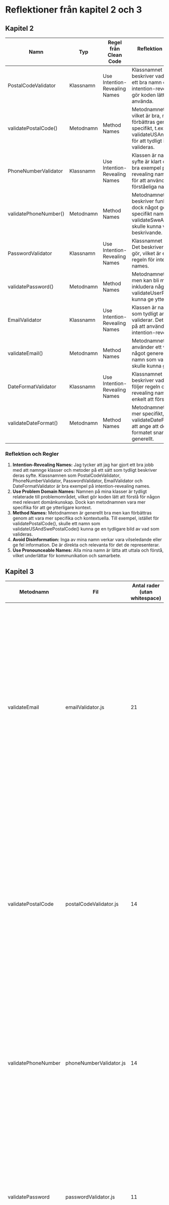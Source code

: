 # Reflektioner från kapitel 2 och 3

## Kapitel 2

| Namn                    | Typ         | Regel från Clean Code              | Reflektion och tillämpning av regler                                                                                     |
|-------------------------|-------------|-----------------------------------|--------------------------------------------------------------------------------------------------------------------------|
| PostalCodeValidator     | Klassnamn   | Use Intention-Revealing Names      | Klassnamnet är tydligt och beskriver vad klassen gör. Det är ett bra namn enligt regeln om intention-revealing names, vilket gör koden lättare att förstå och använda. |
| validatePostalCode()    | Metodnamn   | Method Names                       | Metodnamnet använder ett verb, vilket är bra, men det kan förbättras genom att vara mer specifikt, t.ex. validateUSAndSwePostalCode() för att tydligt indikera vad som valideras. |
| PhoneNumberValidator    | Klassnamn   | Use Intention-Revealing Names      | Klassen är namngiven så att dess syfte är klart och tydligt. Det är ett bra exempel på intention-revealing names och följer regeln för att använda beskrivande och förståeliga namn. |
| validatePhoneNumber()   | Metodnamn   | Method Names                       | Metodnamnet är verbbaserat och beskriver funktionens syfte. Det är dock något generellt, så ett mer specifikt namn som validateSweAndUsPhoneNumber() skulle kunna vara mer beskrivande. |
| PasswordValidator       | Klassnamn   | Use Intention-Revealing Names      | Klassnamnet är klart och tydligt. Det beskriver exakt vad klassen gör, vilket är en bra tillämpning av regeln för intention-revealing names. |
| validatePassword()      | Metodnamn   | Method Names                       | Metodnamnet är bra och tydligt men kan bli mer specifikt. Att inkludera något som validateUserPassword() skulle kunna ge ytterligare kontext. |
| EmailValidator          | Klassnamn   | Use Intention-Revealing Names      | Klassen är namngiven på ett sätt som tydligt anger vad den validerar. Det är ett bra exempel på att använda beskrivande och intention-revealing names. |
| validateEmail()         | Metodnamn   | Method Names                       | Metodnamnet är tydligt och använder ett verb, men det är något generellt. Ett mer detaljerat namn som validateEmailFormat() skulle kunna ge bättre kontext. |
| DateFormatValidator     | Klassnamn   | Use Intention-Revealing Names      | Klassnamnet är tydligt och beskriver vad klassen gör, vilket följer regeln om intention-revealing names och gör det enkelt att förstå klassens syfte. |
| validateDateFormat()    | Metodnamn   | Method Names                       | Metodnamnet är bra men kan vara mer specifikt, till exempel validateDateFormatPattern() för att ange att det kontrollerar formatet snarare än bara validerar generellt. |

### Reflektion och Regler

1. **Intention-Revealing Names:** Jag tycker att jag har gjort ett bra jobb med att namnge klasser och metoder på ett sätt som tydligt beskriver deras syfte. Klassnamnen som PostalCodeValidator, PhoneNumberValidator, PasswordValidator, EmailValidator och DateFormatValidator är bra exempel på intention-revealing names.
2. **Use Problem Domain Names:** Namnen på mina klasser är tydligt relaterade till problemområdet, vilket gör koden lätt att förstå för någon med relevant domänkunskap. Dock kan metodnamnen vara mer specifika för att ge ytterligare kontext.
3. **Method Names:** Metodnamnen är generellt bra men kan förbättras genom att vara mer specifika och kontextuella. Till exempel, istället för validatePostalCode(), skulle ett namn som validateUSAndSwePostalCode() kunna ge en tydligare bild av vad som valideras.
4. **Avoid Disinformation:** Inga av mina namn verkar vara vilseledande eller ge fel information. De är direkta och relevanta för det de representerar.
5. **Use Pronounceable Names:** Alla mina namn är lätta att uttala och förstå, vilket underlättar för kommunikation och samarbete.

## Kapitel 3

| Metodnamn           | Fil                   | Antal rader (utan whitespace) | Reflektioner                                                                                                                                                             |
|---------------------|-----------------------|------------------------------|----------------------------------------------------------------------------------------------------------------------------------------------------------------------------|
| validateEmail       | emailValidator.js     | 21                           | **Do One Thing:** Metoden validerar e-postformatet och hanterar flera olika villkor. Varje steg kontrollerar en specifik aspekt av e-postvalideringen. Metoden skulle kunna förenklas genom att dela upp den i mindre funktioner som hanterar olika valideringssteg.<br>**Function Arguments:** Tar ett argument, vilket är bra.<br>**Common Monadic Form:** Det är en fråga som kontrollerar e-postens giltighet.<br>**Avoid Output Arguments:** Metoden returnerar resultat direkt utan att ändra externa tillstånd. |
| validatePostalCode  | postalCodeValidator.js | 14                           | **Do One Thing:** Metoden kontrollerar postnummer mot två format. Varje format valideras separat, men det skulle kunna bli tydligare om det delades upp i funktioner för varje format.<br>**Function Arguments:** Tar ett argument.<br>**Common Monadic Form:** Det är en fråga som bedömer om postnumret matchar kända format.<br>**Avoid Output Arguments:** Metoden returnerar ett resultatobjekt utan att ändra tillstånd. |
| validatePhoneNumber | phoneNumberValidator.js | 14                           | **Do One Thing:** Validerar telefonnummer mot två format. Varje format kontrolleras tydligt.<br>**Function Arguments:** Använder ett argument.<br>**Common Monadic Form:** Det är en fråga som validerar telefonnumret.<br>**Avoid Output Arguments:** Metoden returnerar resultat direkt. |
| validatePassword    | passwordValidator.js  | 11                           | **Do One Thing:** Kontrollerar om lösenordet uppfyller vissa krav. Metoden hanterar en enda valideringsuppgift.<br>**Function Arguments:** Tar ett argument.<br>**Common Monadic Form:** Det är en fråga som validerar lösenordet.<br>**Avoid Output Arguments:** Returnerar resultat utan att ändra externa tillstånd. |
| validateDateFormat  | dateFormatValidator.js | 14                           | **Do One Thing:** Validerar datumformat. Även om det kontrollerar flera format är varje kontroll distinkt.<br>**Function Arguments:** Tar ett argument.<br>**Common Monadic Form:** Det är en fråga som validerar datumformatet.<br>**Avoid Output Arguments:** Returnerar resultat utan att modifiera externa tillstånd. |

### Reflektion

Utifrån kapitel 3 har jag noterat att mina funktioner i stort sett följer principerna för små funktioner, tydliga namn och minimala argument. Dock finns det några områden som kan förbättras:

1. **Function Length:** Även om de flesta metoder är relativt korta, hanterar vissa, som validateEmail, flera valideringsregler i en och samma funktion. Det skulle vara bra att bryta ner dessa till mindre, mer fokuserade funktioner för att öka läsbarheten och underhållbarheten. Till exempel, separata funktioner för förbjudna tecken, grundläggande formatkontroll och domänvalidering skulle kunna förenkla validateEmail.
2. **Function Names:** De nuvarande metodnamnen är beskrivande men skulle kunna dra nytta av att vara ännu mer explicita vad gäller argumentreferenser där det är tillämpligt. Till exempel skulle validateEmail kunna omdöpas till validateEmailAddress(email) för att tydliggöra vad som valideras.
3. **Avoid Side Effects:** Funktionerna följer principen att inte ändra externa tillstånd. De returnerar resultat baserat på indata utan att modifiera globala variabler eller klassnivåegenskaper.
4. **Command Query Separation:** Metoderna följer i stort denna princip genom att fokusera på att returnera valideringsresultat utan att utföra handlingar som ändrar tillstånd.
5. **DRY Principen:** Metoderna undviker duplicering genom att hantera specifika typer av validering, men kan bli mer DRY genom att abstrahera gemensam valideringslogik till återanvändbara funktioner.